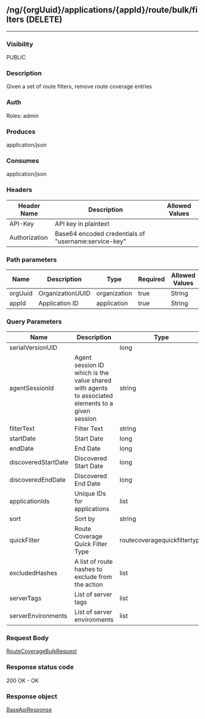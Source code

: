## /ng/{orgUuid}/applications/{appId}/route/bulk/filters (DELETE)
---
### Visibility
PUBLIC
### Description
Given a set of route filters, remove route coverage entries
### Auth
Roles: admin
### Produces
application/json
### Consumes
application/json
### Headers
| Header Name | Description | Allowed Values |
| ----------- | ----------- | ----------- |
| API-Key | API key in plaintext |  |
| Authorization | Base64 encoded credentials of &quot;username:service-key&quot; |  |
### Path parameters
| Name | Description | Type | Required | Allowed Values |
| ----------- | ----------- | ----------- | ----------- | ----------- |
| orgUuid | OrganizationUUID | organization | true | String |
| appId | Application ID | application | true | String |
### Query Parameters
| Name | Description | Type | Required | Allowed Values |
| ----------- | ----------- | ----------- | ----------- | ----------- |
| serialVersionUID |  | long | false | long |
| agentSessionId | Agent session ID which is the value shared with agents to associated elements to a given session | string | false | String |
| filterText | Filter Text | string | false | String |
| startDate | Start Date | long | false | Long |
| endDate | End Date | long | false | Long |
| discoveredStartDate | Discovered Start Date | long | false | Long |
| discoveredEndDate | Discovered End Date | long | false | Long |
| applicationIds | Unique IDs for applications | list | false | List |
| sort | Sort by | string | false | signature,exercised |
| quickFilter | Route Coverage Quick Filter Type | routecoveragequickfiltertype | false | RouteCoverageQuickFilterType |
| excludedHashes | A list of route hashes to exclude from the action | list | false | List |
| serverTags | List of server tags | list | false | List |
| serverEnvironments | List of server environments | list | false | List |
### Request Body
[RouteCoverageBulkRequest](<../../objects/RouteCoverageBulkRequest.md>)
### Response status code
200 OK - OK
### Response object
[BaseApiResponse](<../../objects/BaseApiResponse.md>)
